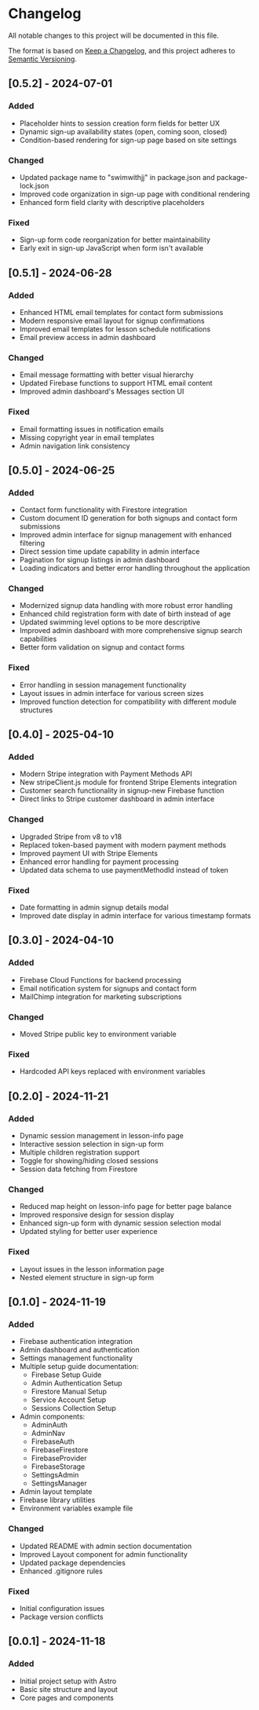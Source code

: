 # Changelog

All notable changes to this project will be documented in this file.

The format is based on [Keep a Changelog](https://keepachangelog.com/en/1.0.0/),
and this project adheres to [Semantic Versioning](https://semver.org/spec/v2.0.0.html).

## [0.5.2] - 2024-07-01

### Added
- Placeholder hints to session creation form fields for better UX
- Dynamic sign-up availability states (open, coming soon, closed)
- Condition-based rendering for sign-up page based on site settings

### Changed
- Updated package name to "swimwithjj" in package.json and package-lock.json
- Improved code organization in sign-up page with conditional rendering
- Enhanced form field clarity with descriptive placeholders

### Fixed
- Sign-up form code reorganization for better maintainability
- Early exit in sign-up JavaScript when form isn't available

## [0.5.1] - 2024-06-28

### Added
- Enhanced HTML email templates for contact form submissions
- Modern responsive email layout for signup confirmations
- Improved email templates for lesson schedule notifications
- Email preview access in admin dashboard

### Changed
- Email message formatting with better visual hierarchy
- Updated Firebase functions to support HTML email content
- Improved admin dashboard's Messages section UI

### Fixed
- Email formatting issues in notification emails
- Missing copyright year in email templates
- Admin navigation link consistency

## [0.5.0] - 2024-06-25

### Added
- Contact form functionality with Firestore integration
- Custom document ID generation for both signups and contact form submissions
- Improved admin interface for signup management with enhanced filtering
- Direct session time update capability in admin interface
- Pagination for signup listings in admin dashboard
- Loading indicators and better error handling throughout the application

### Changed
- Modernized signup data handling with more robust error handling
- Enhanced child registration form with date of birth instead of age
- Updated swimming level options to be more descriptive
- Improved admin dashboard with more comprehensive signup search capabilities
- Better form validation on signup and contact forms

### Fixed
- Error handling in session management functionality
- Layout issues in admin interface for various screen sizes
- Improved function detection for compatibility with different module structures

## [0.4.0] - 2025-04-10

### Added
- Modern Stripe integration with Payment Methods API
- New stripeClient.js module for frontend Stripe Elements integration
- Customer search functionality in signup-new Firebase function
- Direct links to Stripe customer dashboard in admin interface

### Changed
- Upgraded Stripe from v8 to v18
- Replaced token-based payment with modern payment methods
- Improved payment UI with Stripe Elements
- Enhanced error handling for payment processing
- Updated data schema to use paymentMethodId instead of token

### Fixed
- Date formatting in admin signup details modal
- Improved date display in admin interface for various timestamp formats

## [0.3.0] - 2024-04-10

### Added
- Firebase Cloud Functions for backend processing
- Email notification system for signups and contact form
- MailChimp integration for marketing subscriptions

### Changed
- Moved Stripe public key to environment variable

### Fixed
- Hardcoded API keys replaced with environment variables

## [0.2.0] - 2024-11-21

### Added
- Dynamic session management in lesson-info page
- Interactive session selection in sign-up form
- Multiple children registration support
- Toggle for showing/hiding closed sessions
- Session data fetching from Firestore

### Changed
- Reduced map height on lesson-info page for better page balance
- Improved responsive design for session display
- Enhanced sign-up form with dynamic session selection modal
- Updated styling for better user experience

### Fixed
- Layout issues in the lesson information page
- Nested element structure in sign-up form

## [0.1.0] - 2024-11-19

### Added
- Firebase authentication integration
- Admin dashboard and authentication
- Settings management functionality
- Multiple setup guide documentation:
  - Firebase Setup Guide
  - Admin Authentication Setup
  - Firestore Manual Setup
  - Service Account Setup
  - Sessions Collection Setup
- Admin components:
  - AdminAuth
  - AdminNav
  - FirebaseAuth
  - FirebaseFirestore
  - FirebaseProvider
  - FirebaseStorage
  - SettingsAdmin
  - SettingsManager
- Admin layout template
- Firebase library utilities
- Environment variables example file

### Changed
- Updated README with admin section documentation
- Improved Layout component for admin functionality
- Updated package dependencies
- Enhanced .gitignore rules

### Fixed
- Initial configuration issues
- Package version conflicts

## [0.0.1] - 2024-11-18

### Added
- Initial project setup with Astro
- Basic site structure and layout
- Core pages and components 